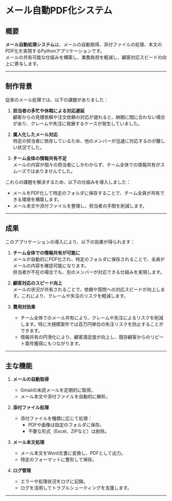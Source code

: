# メール自動PDF化システム

## 概要

**メール自動処理システム**は、メールの自動取得、添付ファイルの処理、本文のPDF化を実現するPythonアプリケーションです。  
メールの共有可能な仕組みを構築し、業務負担を軽減し、顧客対応スピードの向上に寄与します。

---

## 制作背景

従来のメール処理では、以下の課題がありました：

1. **担当者の多忙や休暇による対応遅延**  
   顧客からの見積依頼や注文依頼の対応が遅れると、納期に間に合わない場合があり、クレームや失注に発展するケースが発生していました。

2. **属人化したメール対応**  
   特定の担当者に依存しているため、他のメンバーが迅速に対応するのが難しい状況でした。

3. **チーム全体の情報共有不足**  
   メールの内容が個々の担当者にしかわからず、チーム全体での情報共有がスムーズではありませんでした。

これらの課題を解決するため、以下の仕組みを導入しました：

- メールをPDF化して特定のフォルダに保存することで、チーム全員が共有できる環境を構築します。
- メール本文や添付ファイルを整理し、担当者の手間を削減します。

---

## 成果

このアプリケーションの導入により、以下の効果が得られます：

1. **チーム全体での情報共有が可能に**  
   メールが自動的にPDF化され、特定のフォルダに保存されることで、全員がメールの内容を確認可能になります。  
   担当者が不在の場合でも、別のメンバーが対応できる仕組みを実現します。

2. **顧客対応のスピード向上**  
   メールの状況が共有されることで、依頼や質問への対応スピードが向上します。これにより、クレームや失注のリスクを軽減します。

3. **費用対効果**  
   - チーム全体でのメール共有により、クレームや失注によるリスクを削減します。特に大規模案件では百万円単位の失注リスクを防止することができます。
   - 情報共有の円滑化により、顧客満足度が向上し、既存顧客からのリピート案件獲得にもつながります。

---

## 主な機能

1. **メールの自動取得**
   - Gmailの未読メールを定期的に取得。
   - メール本文や添付ファイルを自動的に解析。

2. **添付ファイル処理**
   - 添付ファイルを種類に応じて処理：
     - PDFや画像は指定のフォルダに保存。
     - 不要な形式（Excel、ZIPなど）は削除。

3. **メール本文処理**
   - メール本文をWord文書に変換し、PDFとして出力。
   - 特定のフォーマットに整形して保存。

4. **ログ管理**
   - エラーや処理状況をログに記録。
   - ログを活用してトラブルシューティングを支援します。

---
